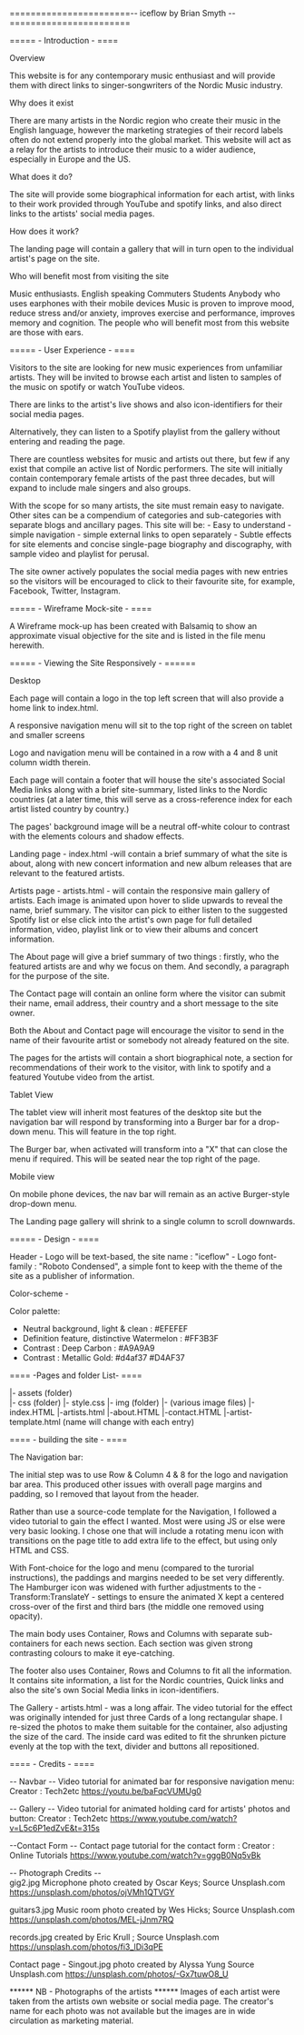 =======================-- iceflow by Brian Smyth --=======================

===== - Introduction - ====

Overview

This website is for any contemporary music enthusiast and will provide them with direct links to singer-songwriters of the Nordic Music industry.

Why does it exist

There are many artists in the Nordic region who create their music in the English language, however the marketing strategies of their record labels often do not extend properly into the global market. This website will act as a relay for the artists to introduce their music to a wider audience, especially in Europe and the US.

What does it do?

The site will provide some biographical information for each artist, with links to their work provided through YouTube and spotify links, and also direct links to the artists' social media pages.

How does it work?

The landing page will contain a gallery that will in turn open to the individual artist's page on the site.

Who will benefit most from visiting the site

Music enthusiasts.
English speaking
Commuters
Students
Anybody who uses earphones with their mobile devices
Music is proven to improve mood, reduce stress and/or anxiety, improves exercise and performance, improves memory and cognition. The people who will benefit most from this website are those with ears.

===== - User Experience - ====

Visitors to the site are looking for new music experiences from unfamiliar artists. They will be invited to browse each artist and listen to samples of the music on spotify or watch YouTube videos.

There are links to the artist's live shows and also icon-identifiers for their social media pages. 

Alternatively, they can listen to a Spotify playlist from the gallery without entering and reading the page.

There are countless websites for music and artists out there, but few if any exist that compile an active list of Nordic performers. The site will initially contain contemporary female artists of the past three decades, but will expand to include male singers and also groups.

With the scope for so many artists, the site must remain easy to navigate. Other sites can be a compendium of categories and sub-categories with separate blogs and ancillary pages. This site will be: - Easy to understand - simple navigation - simple external links to open separately - Subtle effects for site elements and concise single-page biography and discography, with sample video and playlist for perusal.

The site owner actively populates the social media pages with new entries so the visitors will be encouraged to click to their favourite site, for example, Facebook, Twitter, Instagram. 


===== - Wireframe Mock-site - ====

A Wireframe mock-up has been created with Balsamiq to show an approximate visual objective for the site and is listed in the file menu herewith.

===== - Viewing the Site Responsively - ======

Desktop

Each page will contain a logo in the top left screen that will also provide a home link to index.html.

A responsive navigation menu will sit to the top right of the screen on tablet and smaller screens

Logo and navigation menu will be contained in a row with a 4 and 8 unit column width therein.

Each page will contain a footer that will house the site's associated Social Media links along with a brief site-summary, listed links to the Nordic countries (at a later time, this will serve as a cross-reference index for each artist listed country by country.)

The pages' background image will be a neutral off-white colour to contrast with the elements colours and shadow effects.

Landing page - index.html -will contain a brief summary of what the site is about, along with new concert information and new album releases that are relevant to the featured artists.

Artists page - artists.html - will contain the responsive main gallery of artists. Each image is animated upon hover to slide upwards to reveal the name, brief summary. The visitor can pick to either listen to the suggested Spotify list or else click into the artist's own page for full detailed information, video, playlist link or to view their albums and concert information.

The About page will give a brief summary of two things : firstly, who the featured artists are and why we focus on them. And secondly, a paragraph for the purpose of the site. 

The Contact page will contain an online form where the visitor can submit their name, email address, their country and a short message to the site owner. 

Both the About and Contact page will encourage the visitor to send in the name of their favourite artist or somebody not already featured on the site.

The pages for the artists will contain a short biographical note, a section for recommendations of their work to the visitor, with link to spotify and a featured Youtube video from the artist.

Tablet View

The tablet view will inherit most features of the desktop site but the navigation bar will respond by transforming into a Burger bar for a drop-down menu. This will feature in the top right.

The Burger bar, when activated will transform into a "X" that can close the menu if required. This will be seated near the top right of the page.

Mobile view

On mobile phone devices, the nav bar will remain as an active Burger-style drop-down menu.

The Landing page gallery will shrink to a single column to scroll downwards.

===== - Design - ====

Header - Logo will be text-based, the site name : "iceflow" - Logo font-family : "Roboto Condensed", a simple font to keep with the theme of the site as a publisher of information. 

Color-scheme - 

 Color palette:
- Neutral background, light & clean : #EFEFEF 
- Definition feature, distinctive Watermelon : #FF3B3F 
- Contrast : Deep Carbon : #A9A9A9 
- Contrast : Metallic Gold: #d4af37 #D4AF37 


==== -Pages and folder List- ====

|- assets (folder)  
|- css (folder) 
|- style.css 
|- img (folder) 
|- (various image files) 
|-index.HTML 
|-artists.html 
|-about.HTML 
|-contact.HTML 
|-artist-template.html (name will change with each entry)

==== - building the site - ====

The Navigation bar:

The initial step was to use Row & Column 4 & 8 for the logo and navigation bar area. This produced other issues with overall page margins and padding, so I removed that layout from the header. 

Rather than use a source-code template for the Navigation, I followed a video tutorial to gain the effect I wanted. Most were using JS or else were very basic looking. I chose one that will include a rotating menu icon with transitions on the page title to add extra life to the effect, but using only HTML and CSS. 

With Font-choice for the logo and menu (compared to the turorial instructions), the paddings and margins needed to be set very differently. The Hamburger icon was widened with further adjustments to the - Transform:TranslateY - settings to ensure the animated X kept a centered cross-over of the first and third bars (the middle one removed using opacity).

The main body uses Container, Rows and Columns with separate sub-containers for each news section. Each section was given strong contrasting colours to make it eye-catching. 

The footer also uses Container, Rows and Columns to fit all the information. It contains site information, a list for the Nordic countries, Quick links and also the site's own Social Media links in icon-identifiers. 

The Gallery - artists.html - was a long affair. The video tutorial for the effect was originally intended for just three Cards of a long rectangular shape. I re-sized the photos to make them suitable for the container, also adjusting the size of the card. The inside card was edited to fit the shrunken picture evenly at the top with the text, divider and buttons all repositioned. 

==== - Credits - ====

-- Navbar --
Video tutorial for animated bar for responsive navigation menu:
Creator : Tech2etc 
https://youtu.be/baFqcVUMUg0

-- Gallery --
Video tutorial for animated holding card for artists' photos and button: 
Creator : Tech2etc
https://www.youtube.com/watch?v=L5c6P1edZvE&t=315s

--Contact Form --
Contact page tutorial for the contact form :
Creator : Online Tutorials
https://www.youtube.com/watch?v=gggB0Nq5vBk

-- Photograph Credits --  
gig2.jpg  Microphone photo created by Oscar Keys; 
Source Unsplash.com
https://unsplash.com/photos/ojVMh1QTVGY

guitars3.jpg  Music room photo created by Wes Hicks; 
Source Unsplash.com
https://unsplash.com/photos/MEL-jJnm7RQ

records.jpg created by Eric Krull ;
Source Unsplash.com
https://unsplash.com/photos/fi3_lDi3qPE

Contact page - Singout.jpg photo created by Alyssa Yung
Source Unsplash.com
https://unsplash.com/photos/-Gx7tuwO8_U

****** NB - Photographs of the artists ******
Images of each artist were taken from the artists own website or social media page. The creator's name for each photo was not available but the images are in wide circulation as marketing material. 








